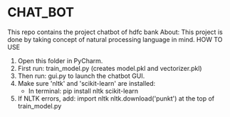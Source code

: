 # CHAT_BOT
This repo contains the project chatbot of hdfc bank
About: This project is done by taking concept of natural processing language in mind.
HOW TO USE
1. Open this folder in PyCharm.
2. First run: train_model.py (creates model.pkl and vectorizer.pkl)
3. Then run: gui.py to launch the chatbot GUI.
4. Make sure 'nltk' and 'scikit-learn' are installed:
   - In terminal: pip install nltk scikit-learn
5. If NLTK errors, add:
   import nltk
   nltk.download('punkt')
   at the top of train_model.py

